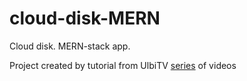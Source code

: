 # cloud-disk-MERN
Cloud disk. MERN-stack app.

Project created by tutorial from UlbiTV [series](https://www.youtube.com/watch?v=6dJV7VQ_pr8&list=PL6DxKON1uLOGd4E6kG6d5K-tsTFj-Deln&ab_channel=UlbiTV) of videos
